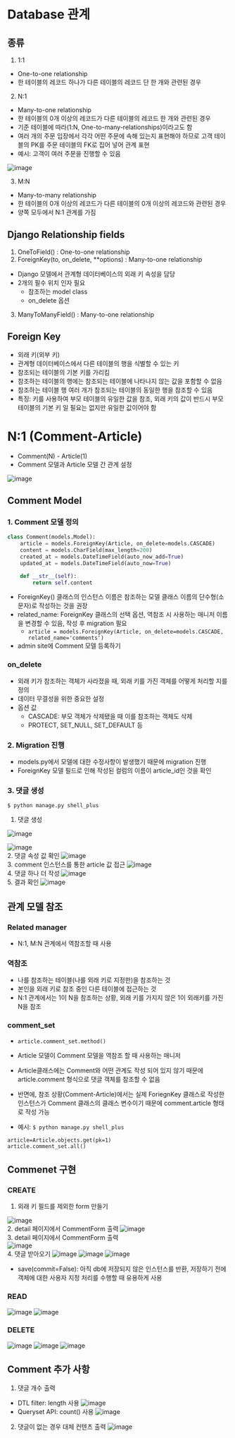 # Database 관계

## 종류
1. 1:1
- One-to-one relationship
- 한 테이블의 레코드 하나가 다른 테이블의 레코드 단 한 개와 관련된 경우
2. N:1
- Many-to-one relationship
- 한 테이블의 0개 이상의 레코드가 다른 테이블의 레코드 한 개와 관련된 경우
- 기준 테이블에 따라(1:N, One-to-many-relationships)이라고도 함
- 여러 개의 주문 입장에서 각각 어떤 주문에 속해 있는지 표현해야 하므로 고객 테이블의 PK를 주문 테이블의 FK로 집어 넣어 관계 표현
- 예시: 고객이 여러 주문을 진행할 수 있음 

![image](https://user-images.githubusercontent.com/122726684/230803181-b6de3a56-07f6-4802-8503-6982dffc31de.png)

3. M:N
- Many-to-many relationship
- 한 테이블의 0개 이상의 레코드가 다른 테이블의 0개 이상의 레코드와 관련된 경우
- 양쪽 모두에서 N:1 관계를 가짐

## Django Relationship fields
1. OneToField() : One-to-one relationship
2. ForeignKey(to, on_delete, **options) : Many-to-one relationship
- Django 모델에서 관계형 데이터베이스의 외래 키 속성을 담당
- 2개의 필수 위치 인자 필요
  - 참조하는 model class
  - on_delete 옵션
3. ManyToManyField() : Many-to-one relationship


## Foreign Key
- 외래 키(외부 키)
- 관계형 데이터베이스에서 다른 테이블의 행을 식별할 수 있는 키
- 참조되는 테이블의 기본 키를 가리킴
- 참조하는 테이블의 행에는 참조되는 테이블에 나타나지 않는 값을 포함할 수 없음
- 참조하는 테이블 행 여러 개가 참조되는 테이블의 동일한 행을 참조할 수 있음
- 특징: 키를 사용하여 부모 테이블의 유일한 값을 참조, 외래 키의 값이 반드시 부모 테이블의 기본 키 일 필요는 없지만 유일한 값이어야 함

# N:1 (Comment-Article)
- Comment(N) - Article(1)
- Comment 모델과 Article 모델 간 관계 설정

![image](https://user-images.githubusercontent.com/122726684/230811684-402c06dd-9bfa-4b10-a28c-2e47fe9f3bd9.png)

## Comment Model
### 1. Comment 모델 정의
```python
class Comment(models.Model):
    article = models.ForeignKey(Article, on_delete=models.CASCADE)
    content = models.CharField(max_length=200)
    created_at = models.DateTimeField(auto_now_add=True)
    updated_at = models.DateTimeField(auto_now=True)

    def __str__(self):
        return self.content
```
- ForeignKey() 클래스의 인스턴스 이름은 참조하는 모델 클래스 이름의 단수형(소문자)로 작성하는 것을 권장
- related_name: ForeignKey 클래스의 선택 옵션, 역참조 시 사용하는 매니저 이름을 변경할 수 있음, 작성 후 migration 필요
  - `article = models.ForeignKey(Article, on_delete=models.CASCADE, related_name='comments')`
- admin site에 Comment 모델 등록하기

### on_delete
- 외래 키가 참조하는 객체가 사라졌을 때, 외래 키를 가진 객체를 어떻게 처리할 지를 정의
- 데이터 무결성을 위한 중요한 설정
- 옵션 값
  - CASCADE: 부모 객체가 삭제됐을 때 이를 참조하는 객체도 삭제
  - PROTECT, SET_NULL, SET_DEFAULT 등

### 2. Migration 진행
- models.py에서 모델에 대한 수정사항이 발생했기 때문에 migration 진행
- ForeignKey 모델 필드로 인해 작성된 컬럼의 이름이 article_id인 것을 확인

### 3. 댓글 생성
`$ python manage.py shell_plus`

1. 댓글 생성  
     
![image](https://user-images.githubusercontent.com/122726684/230813184-a4d726d9-b273-4313-bb20-1463d14957a5.png)

![image](https://user-images.githubusercontent.com/122726684/230813225-0fb1f02c-dd2a-4402-8f81-8562edab65ff.png)  
2. 댓글 속성 값 확인
![image](https://user-images.githubusercontent.com/122726684/230813286-e7be5fda-ddd9-4852-9ded-b617280f0af2.png)  
3. comment 인스턴스를 통한 article 값 접근
![image](https://user-images.githubusercontent.com/122726684/230813369-7b345c37-f9b0-4dd6-85bc-36875aa2e55f.png)  
4. 댓글 하나 더 작성
![image](https://user-images.githubusercontent.com/122726684/230813498-35031159-9797-4da6-bfdc-feaa0d0b3be8.png)  
5. 결과 확인
![image](https://user-images.githubusercontent.com/122726684/230813544-1ad1ab34-ae5b-4b59-8c34-380cfed98f26.png)

## 관계 모델 참조
### Related manager
  - N:1, M:N 관계에서 역참조할 때 사용
### 역참조
- 나를 참조하는 테이블(나를 외래 키로 지정한)을 참조하는 것
- 본인을 외래 키로 참조 중인 다른 테이블에 접근하는 것
- N:1 관계에서는 1이 N을 참조하는 상황, 외래 키를 가지지 않은 1이 외래키를 가진 N을 참조
### comment_set
- `article.comment_set.method()`
- Article 모델이 Comment 모델을 역참조 할 때 사용하는 매니저
- Article클래스에는 Comment와 어떤 관계도 작성 되어 있지 않기 때문에 article.comment 형식으로 댓글 객체를 참조할 수 없음
- 반면에, 참조 상황(Comment-Article)에서는 실제 ForiegnKey 클래스로 작성한 인스턴스가 Comment 클래스의 클래스 변수이기 때문에 comment.article 형태로 작성 가능

- 예시:
`$ python manage.py shell_plus`
```
article=Article.objects.get(pk=1)
article.comment_set.all()
```

## Commenet 구현
### CREATE
1. 외래 키 필드를 제외한 form 만들기

![image](https://user-images.githubusercontent.com/122726684/230816206-fe471d08-dddd-4529-b8a8-15951960eeca.png)  
2. detail 페이지에서 CommentForm 출력
![image](https://user-images.githubusercontent.com/122726684/230816722-986dde8f-ce8e-4351-81cc-a172fc75c307.png)  
3. detail 페이지에서 CommentForm 출력  
![image](https://user-images.githubusercontent.com/122726684/230816846-a234598a-ac6e-4c91-ae8d-66cc20a1db08.png)  
4. 댓글 받아오기
![image](https://user-images.githubusercontent.com/122726684/230817747-4dc95406-11da-44cf-89c2-7b667611f105.png)
![image](https://user-images.githubusercontent.com/122726684/230817230-b0a6b933-d88d-4584-a429-52dca7d94445.png)
![image](https://user-images.githubusercontent.com/122726684/230817803-ee9478c6-ca7c-4d6b-88fa-6fa74940ac44.png)  
- save(commit=False): 아직 db에 저장되지 않은 인스턴스를 반환, 저장하기 전에 객체에 대한 사용자 지정 처리를 수행할 때 유용하게 사용
  
### READ

![image](https://user-images.githubusercontent.com/122726684/230818724-a634f68c-25d7-4878-b4d0-6548303a8649.png)
![image](https://user-images.githubusercontent.com/122726684/230818734-52bf2187-0fa2-414f-90a7-1d6533733214.png)

### DELETE
![image](https://user-images.githubusercontent.com/122726684/230819037-a7d6d8b4-0df4-40d7-b3ee-a55d4eb525b6.png)
![image](https://user-images.githubusercontent.com/122726684/230819122-a46f6e36-8c07-4611-847a-0699938ef04f.png)
![image](https://user-images.githubusercontent.com/122726684/230819144-8c4e8b21-0565-412a-a60a-8e46db6e0cc5.png)

## Comment 추가 사항
1. 댓글 개수 출력
- DTL filter: length 사용
![image](https://user-images.githubusercontent.com/122726684/230819369-c5dee496-4c0b-4162-a148-4feb4978d948.png)  
- Queryset API: count() 사용
![image](https://user-images.githubusercontent.com/122726684/230819426-d5fc66db-003a-413a-99ed-421d9d685c83.png)  
2. 댓글이 없는 경우 대체 컨텐츠 출력
![image](https://user-images.githubusercontent.com/122726684/230819558-f38f757f-f6f3-4b4e-966a-de00d0e0598a.png)
